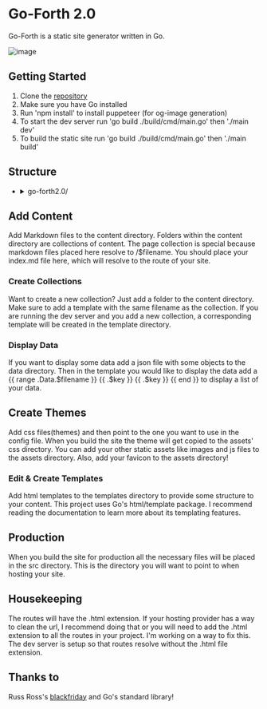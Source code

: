 # Go-Forth 2.0

Go-Forth is a static site generator written in Go. 

![image](https://github.com/iamseeley/go-forth2.0/assets/104278845/82070d1c-052c-4470-b595-92717d4eb8fd)

## Getting Started

1. Clone the [repository](https://github.com/iamseeley/go-forth2.0)
2. Make sure you have Go installed
3. Run 'npm install' to install puppeteer (for og-image generation)
4. To start the dev server run 'go build ./build/cmd/main.go' then './main dev'
5. To build the static site run 'go build ./build/cmd/main.go' then './main build'

## Structure

<div>
<ul class="structure">
  <li>
    <details>
      <summary>go-forth2.0/</summary>
      <ul>
        <li>
          <details>
            <summary>assets/</summary>
            <ul>
              <li>css/</li>
              <li>images/</li>
              <li>js/</li>
              <li>og-image/</li>
              <li>favicon.ico</li>
            </ul>
          </details>
        </li>
        <li>build stuffs/</li>
        <li>
          <details>
            <summary>content/</summary>
            <ul>
              <li><a href="/">index.md</a></li>
              <li>
                <details>
                  <summary>post/</summary>
                  <ul>
                    <li><a href="/post/post1">post1.md</a></li>
                  </ul>
                </details>
              </li>
            </ul>
          </details>
        </li>
        <li>
          <details>
            <summary>data/</summary>
            <ul>
              <li>data.json</li>
            </ul>
          </details>
        </li>
        <li>src/ (output)</li>
        <li>
          <details>
            <summary>templates/</summary>
            <ul>
              <li>page.html</li>
              <li>og-image.html</li>
              <li>site.html</li>
            </ul>
          </details>
        </li>
        <li>
          <details>
            <summary>themes/</summary>
            <ul>
              <li>default.css</li>
            </ul>
          </details>
        </li>
        <li>config.json</li>
      </ul>
    </details>
  </li>
</ul>
</div>

## Add Content

Add Markdown files to the content directory. Folders within the content directory are collections of content. The page collection is special because markdown files placed here resolve to /$filename. You should place your index.md file here, which will resolve to the route of your site. 

### Create Collections

Want to create a new collection? Just add a folder to the content directory. Make sure to add a template with the same filename as the collection. If you are running the dev server and you add a new collection, a corresponding template will be created in the template directory. 

### Display Data

If you want to display some data add a json file with some objects to the data directory. Then in the template you would like to display the data add a {{ range .Data.$filename }}
                {{ .$key }}
                {{ .$key }}
        {{ end }} to display a list of your data.

## Create Themes

Add css files(themes) and then point to the one you want to use in the config file. When you build the site the theme will get copied to the assets' css directory. You can add your other static assets like images and js files to the assets directory. Also, add your favicon to the assets directory!

### Edit & Create Templates

Add html templates to the templates directory to provide some structure to your content. This project uses Go's html/template package. I recommend reading the documentation to learn more about its templating features.

## Production

When you build the site for production all the necessary files will be placed in the src directory. This is the directory you will want to point to when hosting your site.

## Housekeeping

The routes will have the .html extension. If your hosting provider has a way to clean the url, I recommend doing that or you will need to add the .html extension to all the routes in your project. I'm working on a way to fix this. The dev server is setup so that routes resolve without the .html file extension.

## Thanks to

Russ Ross's [blackfriday](https://github.com/russross/blackfriday) and Go's standard library!
